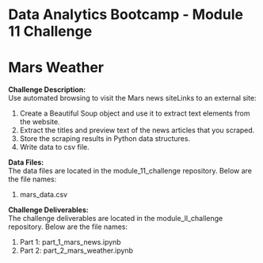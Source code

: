 # Data Analytics Bootcamp - Module 11 Challenge
# Mars Weather

<b>Challenge Description:</b><br>
Use automated browsing to visit the Mars news siteLinks to an external site:<br>
  1. Create a Beautiful Soup object and use it to extract text elements from the website.<br>
  2. Extract the titles and preview text of the news articles that you scraped.<br>
  3. Store the scraping results in Python data structures.<br>
  4. Write data to csv file.<br>

<b>Data Files:</b><br>
The data files are located in the module_11_challenge repository. Below are the file names:<br>
1. mars_data.csv<br>

<b>Challenge Deliverables:</b><br>
The challenge deliverables are located in the module_ll_challenge repository. Below are the file names:<br>
1. Part 1: part_1_mars_news.ipynb<br>
2. Part 2: part_2_mars_weather.ipynb<br>
